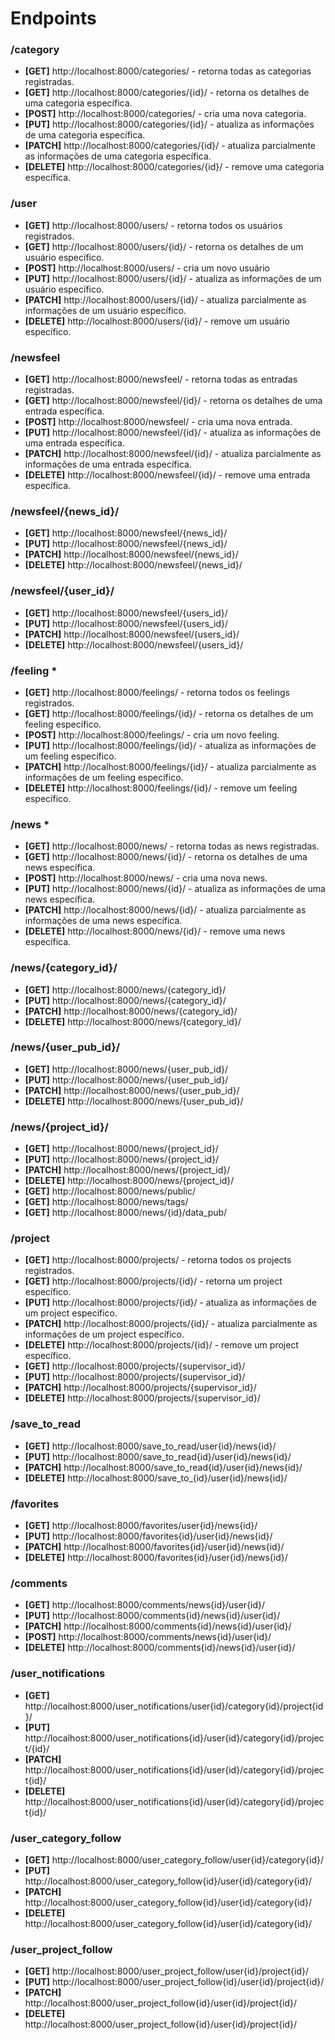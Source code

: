 # Endpoints

### /category
- **[GET]** http://localhost:8000/categories/ - retorna todas as categorias registradas.
- **[GET]** http://localhost:8000/categories/{id}/ - retorna os detalhes de uma categoria específica.
- **[POST]** http://localhost:8000/categories/ - cria uma nova categoria.
- **[PUT]** http://localhost:8000/categories/{id}/ - atualiza as informações de uma categoria específica.
- **[PATCH]** http://localhost:8000/categories/{id}/ - atualiza parcialmente as informações de uma categoria específica.
- **[DELETE]** http://localhost:8000/categories/{id}/ - remove uma categoria específica.

### /user
- **[GET]** http://localhost:8000/users/ - retorna todos os usuários registrados.
- **[GET]** http://localhost:8000/users/{id}/ - retorna os detalhes de um usuário específico.
- **[POST]** http://localhost:8000/users/ - cria um novo usuário
- **[PUT]** http://localhost:8000/users/{id}/ - atualiza as informações de um usuário específico.
- **[PATCH]** http://localhost:8000/users/{id}/ - atualiza parcialmente as informações de um usuário específico.
- **[DELETE]** http://localhost:8000/users/{id}/ - remove um usuário específico.

### /newsfeel
- **[GET]** http://localhost:8000/newsfeel/ - retorna todas as entradas registradas.
- **[GET]** http://localhost:8000/newsfeel/{id}/ - retorna os detalhes de uma entrada específica.
- **[POST]** http://localhost:8000/newsfeel/ - cria uma nova entrada.
- **[PUT]** http://localhost:8000/newsfeel/{id}/ - atualiza as informações de uma entrada específica.
- **[PATCH]** http://localhost:8000/newsfeel/{id}/ - atualiza parcialmente as informações de uma entrada específica.
- **[DELETE]** http://localhost:8000/newsfeel/{id}/ - remove uma entrada específica.

### /newsfeel/{news_id}/
- **[GET]** http://localhost:8000/newsfeel/{news_id}/
- **[PUT]** http://localhost:8000/newsfeel/{news_id}/
- **[PATCH]** http://localhost:8000/newsfeel/{news_id}/
- **[DELETE]** http://localhost:8000/newsfeel/{news_id}/

### /newsfeel/{user_id}/
- **[GET]** http://localhost:8000/newsfeel/{users_id}/
- **[PUT]** http://localhost:8000/newsfeel/{users_id}/
- **[PATCH]** http://localhost:8000/newsfeel/{users_id}/
- **[DELETE]** http://localhost:8000/newsfeel/{users_id}/

### /feeling *
- **[GET]** http://localhost:8000/feelings/ - retorna todos os feelings registrados.
- **[GET]** http://localhost:8000/feelings/{id}/ - retorna os detalhes de um feeling específico.
- **[POST]** http://localhost:8000/feelings/ - cria um novo feeling.
- **[PUT]** http://localhost:8000/feelings/{id}/ - atualiza as informações de um feeling específico.
- **[PATCH]** http://localhost:8000/feelings/{id}/ - atualiza parcialmente as informações de um feeling específico.
- **[DELETE]** http://localhost:8000/feelings/{id}/ - remove um feeling específico.

### /news *
- **[GET]** http://localhost:8000/news/ - retorna todas as news registradas.
- **[GET]** http://localhost:8000/news/{id}/ - retorna os detalhes de uma news específica.
- **[POST]** http://localhost:8000/news/  - cria uma nova news.
- **[PUT]** http://localhost:8000/news/{id}/ - atualiza as informações de uma news específica.
- **[PATCH]** http://localhost:8000/news/{id}/ - atualiza parcialmente as informações de uma news específica.
- **[DELETE]** http://localhost:8000/news/{id}/ - remove uma news específica.

### /news/{category_id}/
- **[GET]** http://localhost:8000/news/{category_id}/ 
- **[PUT]** http://localhost:8000/news/{category_id}/
- **[PATCH]** http://localhost:8000/news/{category_id}/
- **[DELETE]** http://localhost:8000/news/{category_id}/

### /news/{user_pub_id}/
- **[GET]** http://localhost:8000/news/{user_pub_id}/
- **[PUT]** http://localhost:8000/news/{user_pub_id}/
- **[PATCH]** http://localhost:8000/news/{user_pub_id}/
- **[DELETE]** http://localhost:8000/news/{user_pub_id}/

### /news/{project_id}/
- **[GET]** http://localhost:8000/news/{project_id}/
- **[PUT]** http://localhost:8000/news/{project_id}/
- **[PATCH]** http://localhost:8000/news/{project_id}/
- **[DELETE]** http://localhost:8000/news/{project_id}/
- **[GET]** http://localhost:8000/news/public/
- **[GET]** http://localhost:8000/news/tags/
- **[GET]** http://localhost:8000/news/{id}/data_pub/ 

### /project
- **[GET]** http://localhost:8000/projects/ - retorna todos os projects registrados.
- **[GET]** http://localhost:8000/projects/{id}/ - retorna um project específico.
- **[PUT]** http://localhost:8000/projects/{id}/ - atualiza as informações de um project específico.
- **[PATCH]** http://localhost:8000/projects/{id}/  - atualiza parcialmente as informações de um project específico.
- **[DELETE]** http://localhost:8000/projects/{id}/ - remove um project específico.
- **[GET]** http://localhost:8000/projects/{supervisor_id}/
- **[PUT]** http://localhost:8000/projects/{supervisor_id}/
- **[PATCH]** http://localhost:8000/projects/{supervisor_id}/
- **[DELETE]** http://localhost:8000/projects/{supervisor_id}/

### /save_to_read
- **[GET]** http://localhost:8000/save_to_read/user{id}/news{id}/
- **[PUT]** http://localhost:8000/save_to_read{id}/user{id}/news{id}/
- **[PATCH]** http://localhost:8000/save_to_read{id}/user{id}/news{id}/
- **[DELETE]** http://localhost:8000/save_to_{id}/user{id}/news{id}/

### /favorites
- **[GET]** http://localhost:8000/favorites/user{id}/news{id}/
- **[PUT]** http://localhost:8000/favorites{id}/user{id}/news{id}/
- **[PATCH]** http://localhost:8000/favorites{id}/user{id}/news{id}/ 
- **[DELETE]** http://localhost:8000/favorites{id}/user{id}/news{id}/

### /comments
- **[GET]** http://localhost:8000/comments/news{id}/user{id}/
- **[PUT]** http://localhost:8000/comments{id}/news{id}/user{id}/
- **[PATCH]** http://localhost:8000/comments{id}/news{id}/user{id}/
- **[POST]** http://localhost:8000/comments/news{id}/user{id}/
- **[DELETE]** http://localhost:8000/comments{id}/news{id}/user{id}/

### /user_notifications
- **[GET]** http://localhost:8000/user_notifications/user{id}/category{id}/project{id}/
- **[PUT]** http://localhost:8000/user_notifications{id}/user{id}/category{id}/project/{id}/
- **[PATCH]** http://localhost:8000/user_notifications{id}/user{id}/category{id}/project{id}/
- **[DELETE]** http://localhost:8000/user_notifications{id}/user{id}/category{id}/project{id}/

### /user_category_follow
- **[GET]** http://localhost:8000/user_category_follow/user{id}/category{id}/
- **[PUT]** http://localhost:8000/user_category_follow{id}/user{id}/category{id}/
- **[PATCH]** http://localhost:8000/user_category_follow{id}/user{id}/category{id}/
- **[DELETE]** http://localhost:8000/user_category_follow{id}/user{id}/category{id}/

### /user_project_follow
- **[GET]** http://localhost:8000/user_project_follow/user{id}/project{id}/
- **[PUT]** http://localhost:8000/user_project_follow{id}/user{id}/project{id}/
- **[PATCH]** http://localhost:8000/user_project_follow{id}/user{id}/project{id}/
- **[DELETE]** http://localhost:8000/user_project_follow{id}/user{id}/project{id}/